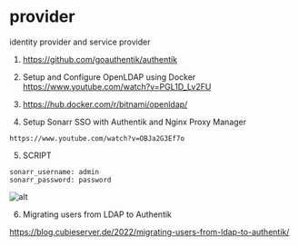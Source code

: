 # provider
identity provider and service provider



1. https://github.com/goauthentik/authentik

2. Setup and Configure OpenLDAP using Docker
  https://www.youtube.com/watch?v=PGL1D_Lv2FU
 
3. https://hub.docker.com/r/bitnami/openldap/


4. Setup Sonarr SSO with Authentik and Nginx Proxy Manager

 ```https://www.youtube.com/watch?v=OBJa2G3Ef7o```

5. SCRIPT
```
sonarr_username: admin
sonarr_password: password
```

![alt](./img/authentik-attributes-login-passsword.png)


6. Migrating users from LDAP to Authentik

https://blog.cubieserver.de/2022/migrating-users-from-ldap-to-authentik/
